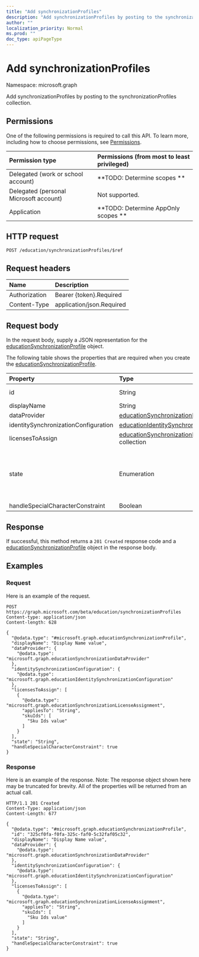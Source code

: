 ```yaml
---
title: "Add synchronizationProfiles"
description: "Add synchronizationProfiles by posting to the synchronizationProfiles collection."
author: ""
localization_priority: Normal
ms.prod: ""
doc_type: apiPageType
---
```


# Add synchronizationProfiles

Namespace: microsoft.graph

Add synchronizationProfiles by posting to the synchronizationProfiles collection.

## Permissions
One of the following permissions is required to call this API. To learn more, including how to choose permissions, see [Permissions](/concepts/permissions-reference.md).

|Permission type|Permissions (from most to least privileged)|
|:---|:---|
|Delegated (work or school account)|**TODO: Determine scopes **|
|Delegated (personal Microsoft account)|Not supported.|
|Application|**TODO: Determine AppOnly scopes **|

## HTTP request
<!-- {
  "blockType": "ignored"
}
-->
``` http
POST /education/synchronizationProfiles/$ref
```

## Request headers
|Name|Description|
|:---|:---|
|Authorization|Bearer {token}.Required|
|Content-Type|application/json.Required|

## Request body
In the request body, supply a JSON representation for the [educationSynchronizationProfile](../resources/educationsynchronizationprofile.md) object.

The following table shows the properties that are required when you create the [educationSynchronizationProfile](../resources/educationsynchronizationprofile.md).

|Property|Type|Description|
|:---|:---|:---|
|id|String| Inherited from [entity](../resources/entity.md)|
|displayName|String||
|dataProvider|[educationSynchronizationDataProvider](../resources/educationsynchronizationdataprovider.md)||
|identitySynchronizationConfiguration|[educationIdentitySynchronizationConfiguration](../resources/educationidentitysynchronizationconfiguration.md)||
|licensesToAssign|[educationSynchronizationLicenseAssignment](../resources/educationsynchronizationlicenseassignment.md) collection||
|state|Enumeration| Possible values are: `deleting`, `deletionFailed`, `provisioningFailed`, `provisioned`, `provisioning`, `unknownFutureValue`.|
|handleSpecialCharacterConstraint|Boolean||



## Response
If successful, this method returns a `201 Created` response code and a [educationSynchronizationProfile](../resources/educationsynchronizationprofile.md) object in the response body.

## Examples

### Request
Here is an example of the request.
<!-- {
  "blockType": "request",
  "name": "create_educationsynchronizationprofile_from_"
}
-->
``` http
POST https://graph.microsoft.com/beta/education/synchronizationProfiles
Content-type: application/json
Content-length: 628

{
  "@odata.type": "#microsoft.graph.educationSynchronizationProfile",
  "displayName": "Display Name value",
  "dataProvider": {
    "@odata.type": "microsoft.graph.educationSynchronizationDataProvider"
  },
  "identitySynchronizationConfiguration": {
    "@odata.type": "microsoft.graph.educationIdentitySynchronizationConfiguration"
  },
  "licensesToAssign": [
    {
      "@odata.type": "microsoft.graph.educationSynchronizationLicenseAssignment",
      "appliesTo": "String",
      "skuIds": [
        "Sku Ids value"
      ]
    }
  ],
  "state": "String",
  "handleSpecialCharacterConstraint": true
}
```

### Response
Here is an example of the response. Note: The response object shown here may be truncated for brevity. All of the properties will be returned from an actual call.
<!-- {
  "blockType": "response",
  "truncated": true,
  "@odata.type": "microsoft.graph.educationsynchronizationprofile"
}
-->
``` http
HTTP/1.1 201 Created
Content-Type: application/json
Content-Length: 677

{
  "@odata.type": "#microsoft.graph.educationSynchronizationProfile",
  "id": "325cf0fa-f0fa-325c-faf0-5c32faf05c32",
  "displayName": "Display Name value",
  "dataProvider": {
    "@odata.type": "microsoft.graph.educationSynchronizationDataProvider"
  },
  "identitySynchronizationConfiguration": {
    "@odata.type": "microsoft.graph.educationIdentitySynchronizationConfiguration"
  },
  "licensesToAssign": [
    {
      "@odata.type": "microsoft.graph.educationSynchronizationLicenseAssignment",
      "appliesTo": "String",
      "skuIds": [
        "Sku Ids value"
      ]
    }
  ],
  "state": "String",
  "handleSpecialCharacterConstraint": true
}
```


